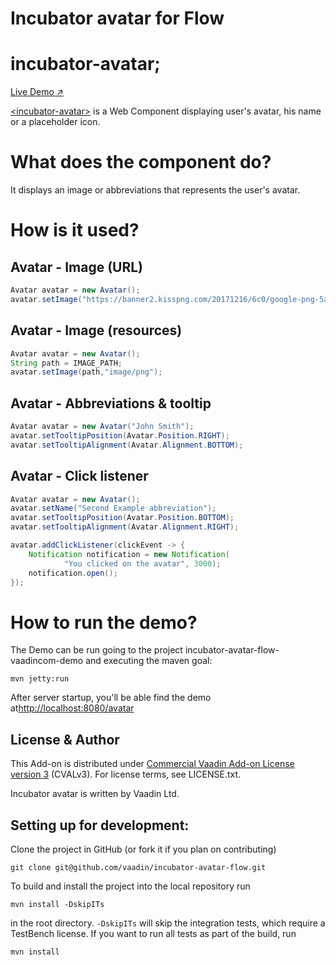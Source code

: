 # Incubator avatar for Flow

# incubator-avatar;

[Live Demo ↗](https://incubator.app.fi/incubator-avatar-demo/index.html)

[&lt;incubator-avatar&gt;](https://vaadin.com/directory/component/vaadinincubator-avatar) is a Web Component displaying user's avatar, his name or a placeholder icon.

# What does the component do?

It displays an image or abbreviations that represents the user's avatar.

# How is it used?

## Avatar - Image (URL)
```java
Avatar avatar = new Avatar();
avatar.setImage("https://banner2.kisspng.com/20171216/6c0/google-png-5a3554027e9924.3682726615134443545186.jpg");
```

## Avatar - Image (resources)

```java
Avatar avatar = new Avatar();
String path = IMAGE_PATH;
avatar.setImage(path,"image/png");
```

## Avatar - Abbreviations & tooltip

```java
Avatar avatar = new Avatar("John Smith");
avatar.setTooltipPosition(Avatar.Position.RIGHT);
avatar.setTooltipAlignment(Avatar.Alignment.BOTTOM);
```

## Avatar - Click listener
```java
Avatar avatar = new Avatar();
avatar.setName("Second Example abbreviation");
avatar.setTooltipPosition(Avatar.Position.BOTTOM);
avatar.setTooltipAlignment(Avatar.Alignment.RIGHT);

avatar.addClickListener(clickEvent -> {
    Notification notification = new Notification(
            "You clicked on the avatar", 3000);
    notification.open();
});
```

# How to run the demo?

The Demo can be run going to the project incubator-avatar-flow-vaadincom-demo and executing the maven goal:

```mvn jetty:run```

After server startup, you'll be able find the demo at[http://localhost:8080/avatar](http://localhost:8080/avatar)


## License & Author

This Add-on is distributed under [Commercial Vaadin Add-on License version 3](http://vaadin.com/license/cval-3) (CVALv3). For license terms, see LICENSE.txt.

Incubator avatar is written by Vaadin Ltd.


## Setting up for development:

Clone the project in GitHub (or fork it if you plan on contributing)

```
git clone git@github.com/vaadin/incubator-avatar-flow.git
```

To build and install the project into the local repository run 

```mvn install -DskipITs```

in the root directory. `-DskipITs` will skip the integration tests, which require a TestBench license. If you want to run all tests as part of the build, run

```mvn install```
